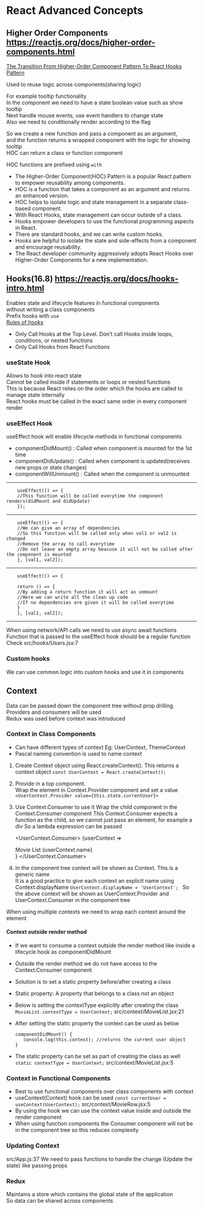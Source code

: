 # React Advanced Concepts

## Higher Order Components <https://reactjs.org/docs/higher-order-components.html>

[The Transition From Higher-Order Component Pattern To React Hooks Pattern](https://blog.openreplay.com/the-transition-from-higher-order-component-pattern-to-react-hooks-pattern/#:~:text=HOC%20helps%20to%20isolate%20logic,we%20can%20write%20custom%20hooks.)

Used to reuse logic across components(sharing logic)

For example tooltip functionality  
In the component we need to have a state boolean value such as show tooltip  
Next handle mouse events, use event handlers to change state  
Also we need to conditionally render according to the flag  

So we create a new function and pass a component as an argument,  
and the function returns a wrapped component with the logic for showing tooltip  
HOC can return a class or function component

HOC functions are prefixed using `with`

- The Higher-Order Component(HOC) Pattern is a popular React pattern to empower reusability among components.
- HOC is a function that takes a component as an argument and returns an enhanced version.
- HOC helps to isolate logic and state management in a separate class-based component.
- With React Hooks, state management can occur outside of a class.
- Hooks empower developers to use the functional programming aspects in React.
- There are standard hooks, and we can write custom hooks.
- Hooks are helpful to isolate the state and side-effects from a component and encourage reusability.
- The React developer community aggressively adopts React Hooks over Higher-Order Components for a new implementation.

## Hooks(16.8) <https://reactjs.org/docs/hooks-intro.html>

Enables state and lifecycle features in functional components  
without writing a class components    
Prefix hooks with `use`  
[Rules of hooks](https://reactjs.org/docs/hooks-rules.html)

- Only Call Hooks at the Top Level. Don’t call Hooks inside loops, conditions, or nested functions
- Only Call Hooks from React Functions

### useState Hook

Allows to hook into react state  
Cannot be called inside if statements or loops or nested functions  
This is because React relies on the order which the hooks are called to manage state internally  
React hooks must be called in the exact same order in every component render  

### useEffect Hook

useEffect hook will enable lifecycle methods in functional components
- componentDidMount() : Called when component is mounted for the 1st time
- componentDidUpdate() : Called when component is updated(receives new props or state changes)
- componentWillUnmount() : Called when the component is unmounted
<hr>


        useEffect(() => {
        //This function will be called everytime the component renders(didMount and didUpdate)
        });
<hr>


        useEffect(() => {
        //We can give an array of dependencies
        //So this function will be called only when val1 or val2 is changed
        //Remove the array to call everytime
        //Do not leave an empty array beacuse it will not be called after the component is mounted
        }, [val1, val2]);
<hr>

        useEffect(() => {
        
        return () => {
        //By adding a return function it will act as unmount
        //Here we can write all the clean up code
        //If no dependencies are given it will be called everytime
        }
        }, [val1, val2]);

<hr>

When using network/API calls we need to use async await functions  
Function that is passed to the useEffect hook should be a regular function  
Check src/hooks/Users.jsx:7

### Custom hooks

We can use common logic into custom hooks and use it in components

## Context

Data can be passed down the component tree without prop drilling  
Providers and consumers will be used  
Redux was used before context was introduced  

### Context in Class Components

- Can have different types of context
Eg: UserContext, ThemeContext
- Pascal naming convention is used to name context

1. Create Context object using React.createContext(). This returns a context object
`const UserContext = React.createContext();`

2. Provide in a top component.  
   Wrap the element in Context.Provider component and set a value
`<UserContext.Provider value={this.state.currentUser}>`

3. Use Context.Consumer to use it 
Wrap the child component in the Context.Consumer component
This Context.Consumer expects a function as the child, so we cannot just pass an element, for example a div
So a lambda expression can be passed


    <UserContext.Consumer>
        {userContext => <div>Movie List {userContext.name}</div>}
    </UserContext.Consumer>

4. In the component tree context will be shown as Context. This is a generic name  
It is a good practice to give each context an explicit name using Context.displayName
`UserContext.displayName = 'UserContext'; `
So the above context will be shown as UserContext.Provider and UserContext.Consumer in the component tree  

When using multiple contexts we need to wrap each context around the element

#### Context outside render method

- If we want to consume a context outside the render method like inside a lifecycle hook as componentDidMount  
- Outside the render method we do not have access to the Context.Consumer component  
- Solution is to set a static property before/after creating a class  
- Static property: A property that belongs to a class not an object  
- Below is setting the contextType explicitly after creating the class  
`MovieList.contextType = UserContext;` src/context/MovieList.jsx:21  

- After setting the static property the context can be used as below

      componentDidMount() {
         console.log(this.context); //returns the current user object
      }

- The static property can be set as part of creating the class as well 
  `static contextType = UserContext;` src/context/MovieList.jsx:5

### Context in Functional Components

- Best to use functional components over class components with context
- useContext(Context) hook can be used
  `const currentUser = useContext(UserContext);` src/context/MovieRow.jsx:5
- By using the hook we can use the context value inside and outside the render component
- When using function components the Consumer component will not be in the component tree so this reduces complexity

### Updating Context

src/App.js:37
We need to pass functions to handle the change (Update the state) like passing props

### Redux

Maintains a store which contains the global state of the application  
So data can be shared across components  

